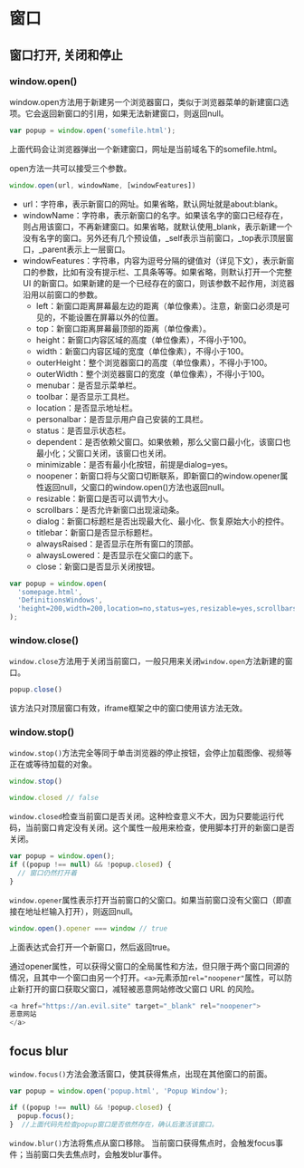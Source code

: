 # 窗口

## 窗口打开, 关闭和停止

### window.open()
window.open方法用于新建另一个浏览器窗口，类似于浏览器菜单的新建窗口选项。它会返回新窗口的引用，如果无法新建窗口，则返回null。
```javascript
var popup = window.open('somefile.html');
```
上面代码会让浏览器弹出一个新建窗口，网址是当前域名下的somefile.html。

open方法一共可以接受三个参数。
```javascript
window.open(url, windowName, [windowFeatures])
```

- url：字符串，表示新窗口的网址。如果省略，默认网址就是about:blank。
- windowName：字符串，表示新窗口的名字。如果该名字的窗口已经存在，则占用该窗口，不再新建窗口。如果省略，就默认使用_blank，表示新建一个没有名字的窗口。另外还有几个预设值，_self表示当前窗口，_top表示顶层窗口，_parent表示上一层窗口。
- windowFeatures：字符串，内容为逗号分隔的键值对（详见下文），表示新窗口的参数，比如有没有提示栏、工具条等等。如果省略，则默认打开一个完整 UI 的新窗口。如果新建的是一个已经存在的窗口，则该参数不起作用，浏览器沿用以前窗口的参数。
    - left：新窗口距离屏幕最左边的距离（单位像素）。注意，新窗口必须是可见的，不能设置在屏幕以外的位置。
    - top：新窗口距离屏幕最顶部的距离（单位像素）。
    - height：新窗口内容区域的高度（单位像素），不得小于100。
    - width：新窗口内容区域的宽度（单位像素），不得小于100。
    - outerHeight：整个浏览器窗口的高度（单位像素），不得小于100。
    - outerWidth：整个浏览器窗口的宽度（单位像素），不得小于100。
    - menubar：是否显示菜单栏。
    - toolbar：是否显示工具栏。
    - location：是否显示地址栏。
    - personalbar：是否显示用户自己安装的工具栏。
    - status：是否显示状态栏。
    - dependent：是否依赖父窗口。如果依赖，那么父窗口最小化，该窗口也最小化；父窗口关闭，该窗口也关闭。
    - minimizable：是否有最小化按钮，前提是dialog=yes。
    - noopener：新窗口将与父窗口切断联系，即新窗口的window.opener属性返回null，父窗口的window.open()方法也返回null。
    - resizable：新窗口是否可以调节大小。
    - scrollbars：是否允许新窗口出现滚动条。
    - dialog：新窗口标题栏是否出现最大化、最小化、恢复原始大小的控件。
    - titlebar：新窗口是否显示标题栏。
    - alwaysRaised：是否显示在所有窗口的顶部。
    - alwaysLowered：是否显示在父窗口的底下。
    - close：新窗口是否显示关闭按钮。

```javascript
var popup = window.open(
  'somepage.html',
  'DefinitionsWindows',
  'height=200,width=200,location=no,status=yes,resizable=yes,scrollbars=yes'
);
```

### window.close()
`window.close`方法用于关闭当前窗口，一般只用来关闭`window.open`方法新建的窗口。
```javascript
popup.close()
```
该方法只对顶层窗口有效，iframe框架之中的窗口使用该方法无效。

### window.stop()
`window.stop()`方法完全等同于单击浏览器的停止按钮，会停止加载图像、视频等正在或等待加载的对象。
```javascript
window.stop()
```


```js
window.closed // false
```
`window.closed`检查当前窗口是否关闭。这种检查意义不大，因为只要能运行代码，当前窗口肯定没有关闭。这个属性一般用来检查，使用脚本打开的新窗口是否关闭。
```js
var popup = window.open();
if ((popup !== null) && !popup.closed) {
  // 窗口仍然打开着
}
```
`window.opener`属性表示打开当前窗口的父窗口。如果当前窗口没有父窗口（即直接在地址栏输入打开），则返回null。
```js
window.open().opener === window // true
```
上面表达式会打开一个新窗口，然后返回true。

通过opener属性，可以获得父窗口的全局属性和方法，但只限于两个窗口同源的情况，且其中一个窗口由另一个打开。`<a>`元素添加`rel="noopener"`属性，可以防止新打开的窗口获取父窗口，减轻被恶意网站修改父窗口 URL 的风险。
```js
<a href="https://an.evil.site" target="_blank" rel="noopener">
恶意网站
</a>
```

## focus blur
`window.focus()`方法会激活窗口，使其获得焦点，出现在其他窗口的前面。
```javascript
var popup = window.open('popup.html', 'Popup Window');

if ((popup !== null) && !popup.closed) {
  popup.focus();
}  //上面代码先检查popup窗口是否依然存在，确认后激活该窗口。
```

`window.blur()`方法将焦点从窗口移除。
当前窗口获得焦点时，会触发focus事件；当前窗口失去焦点时，会触发blur事件。